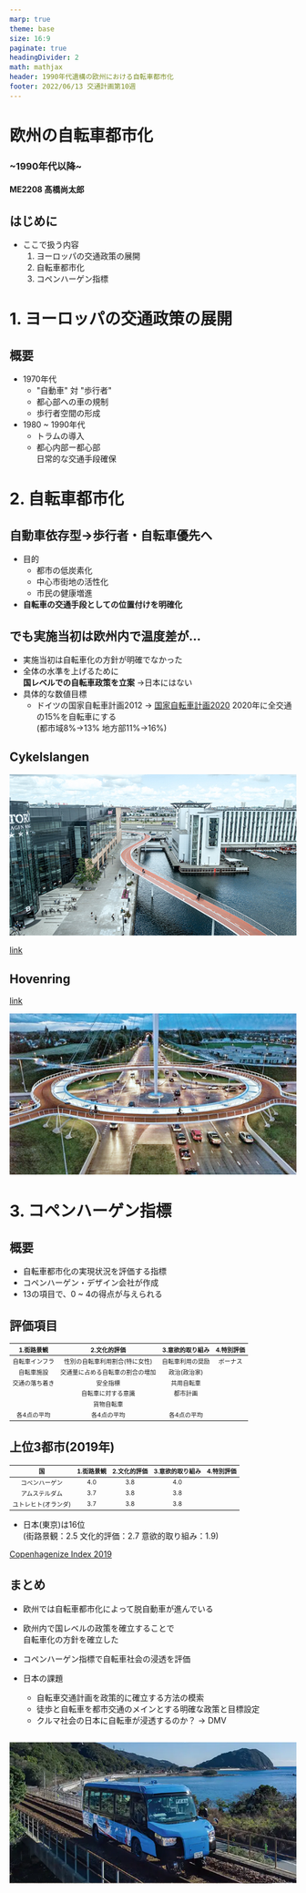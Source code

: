 ```yaml
---
marp: true
theme: base
size: 16:9
paginate: true
headingDivider: 2
math: mathjax
header: 1990年代遺構の欧州における自転車都市化
footer: 2022/06/13 交通計画第10週
---
```

<style>
.smalltable > table, .smalltable > th, .smalltable > td {
   font-size: 75%;
}
</style>

# 欧州の自転車都市化
### ~1990年代以降~
#### ME2208 髙橋尚太郎
<!--
_class: lead
_paginate: false
_header: ""
-->

## はじめに
- ここで扱う内容
  1. ヨーロッパの交通政策の展開
  2. 自転車都市化
  3. コペンハーゲン指標

# 1. ヨーロッパの交通政策の展開
<!--
_class: lead
_header: ""
-->

## 概要
<!--
header: "ヨーロッパの交通政策の展開"
-->
- 1970年代
  - "自動車" 対 "歩行者"
  - 都心部への車の規制
  - 歩行者空間の形成
- 1980 ~ 1990年代
  - トラムの導入
  - 都心内部ー都心部<br>日常的な交通手段確保

# 2. 自転車都市化
<!--
_class: lead
_header: ""
-->

## 自動車依存型→歩行者・自転車優先へ
<!--
header: "自転車都市化"
-->
- 目的
  - 都市の低炭素化
  - 中心市街地の活性化
  - 市民の健康増進
- **自転車の交通手段としての位置付けを明確化**

## でも実施当初は欧州内で温度差が...
- 実施当初は自転車化の方針が明確でなかった
- 全体の水準を上げるために<br>**国レベルでの自転車政策を立案**
  →日本にはない
- 具体的な数値目標
  - ドイツの国家自転車計画2012 → [国家自転車計画2020](https://www.bmvi.de/SharedDocs/DE/Anlage/StV/nationaler-radverkehrsplan-3-0.pdf?__blob=publicationFile)
  2020年に全交通の15%を自転車にする<br>(都市域8%→13% 地方部11%→16%)

## Cykelslangen
<!--
_header: ""
_footer: ""
-->
![bg](img/demark.jpg)

[link](http://plusonelane.tokyo/worldcase/)
## Hovenring
<!--
_header: ""
_footer: ""
-->
[link](http://plusonelane.tokyo/worldcase/)

![bg](img/dutch.jpg)

# 3. コペンハーゲン指標
<!--
_class: lead
_header: ""
-->

## 概要
<!--
header: "コペンハーゲン指標"
-->
- 自転車都市化の実現状況を評価する指標
- コペンハーゲン・デザイン会社が作成
- 13の項目で、0 ~ 4の得点が与えられる

## 評価項目
<div align="center">
<div class="smalltable">

| 1.街路景観  | 2.文化的評価 | 3.意欲的取り組み | 4.特別評価 |
|:------:|:----------------:|:-----------:|:---------------:|
| 自転車インフラ | 性別の自転車利用割合(特に女性) | 自転車利用の奨励  | ボーナス |
| 自転車施設 | 交通量に占める自転車の割合の増加 | 政治(政治家)       |           |
| 交通の落ち着き | 安全指標 | 共用自転車         |           |
|  | 自転車に対する意識           | 都市計画     |           |
|  | 貨物自転車        |      |            |
|各4点の平均|各4点の平均|各4点の平均|
</div>
</div>

## 上位3都市(2019年)

<div align= "center">
<div class="smalltable">

| 国 | 1.街路景観  | 2.文化的評価 | 3.意欲的取り組み | 4.特別評価 |
|:-----------:|:------:|:----------------:|:-----------:|:---------------:|
|コペンハーゲン| 4.0 | 3.8 | 4.0 | |
|アムステルダム| 3.7 | 3.8 | 3.8 |
|ユトレヒト(オランダ)| 3.7 | 3.8 | 3.8         |

</div>
</div>

- 日本(東京)は16位<br>(街路景観：2.5 文化的評価：2.7 意欲的取り組み：1.9)

[Copenhagenize Index 2019](https://copenhagenizeindex.eu/)


## まとめ
- 欧州では自転車都市化によって脱自動車が進んでいる
- 欧州内で国レベルの政策を確立することで<br>自転車化の方針を確立した
- コペンハーゲン指標で自転車社会の浸透を評価

- 日本の課題
  - 自転車交通計画を政策的に確立する方法の模索
  - 徒歩と自転車を都市交通のメインとする明確な政策と目標設定
  - クルマ社会の日本に自転車が浸透するのか？ → DMV

## 
<!--
_header: ""
_footer: ""
-->
![bg](./img/dualmode2.jpg)